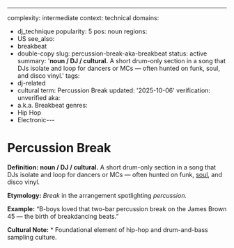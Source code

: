 ---
complexity: intermediate
context: technical
domains:
- dj_technique
popularity: 5
pos: noun
regions:
- US
see_also:
- breakbeat
- double-copy
slug: percussion-break-aka-breakbeat
status: active
summary: '**noun / DJ / cultural.** A short drum-only section in a song that DJs isolate
  and loop for dancers or MCs — often hunted on funk, soul, and disco vinyl.'
tags:
- dj-related
- cultural
term: Percussion Break
updated: '2025-10-06'
verification: unverified
aka:
- a.k.a. Breakbeat
genres:
- Hip Hop
- Electronic---

# Percussion Break

**Definition:** **noun / DJ / cultural.** A short drum-only section in a song that DJs isolate and loop for dancers or MCs — often hunted on funk, [soul](../s/soul.md), and disco vinyl.

**Etymology:** *Break* in the arrangement spotlighting *percussion.*

**Example:** “B-boys loved that two-bar percussion break on the James Brown 45 — the birth of breakdancing beats.”

**Cultural Note:** * Foundational element of hip-hop and drum-and-bass sampling culture.

